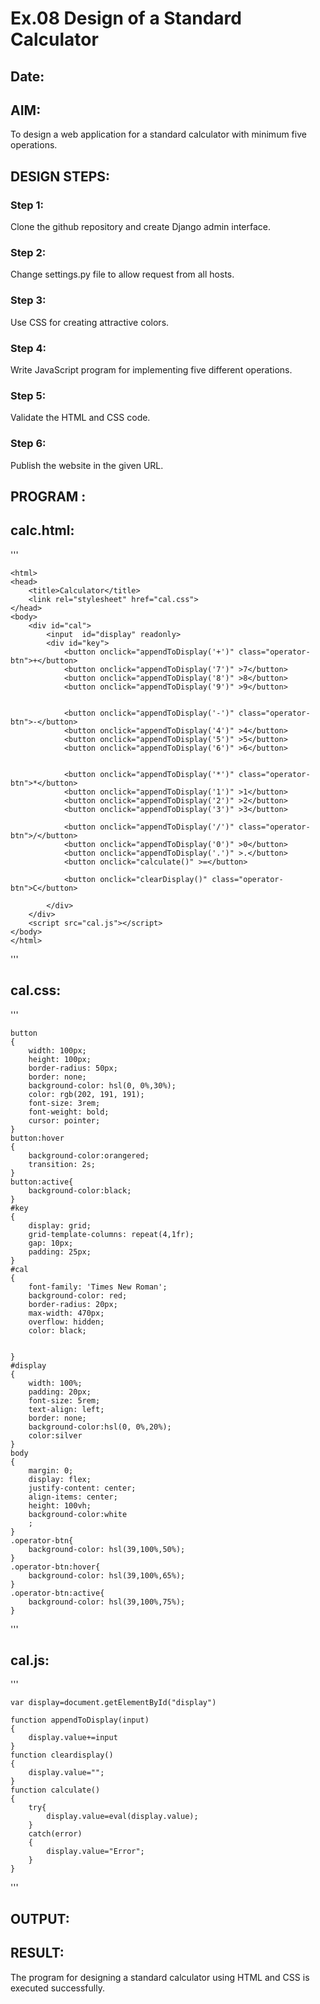 # Ex.08 Design of a Standard Calculator
## Date:

## AIM:
To design a web application for a standard calculator with minimum five operations.

## DESIGN STEPS:

### Step 1:
Clone the github repository and create Django admin interface.

### Step 2:
Change settings.py file to allow request from all hosts.

### Step 3:
Use CSS for creating attractive colors.

### Step 4:
Write JavaScript program for implementing five different operations.

### Step 5:
Validate the HTML and CSS code.

### Step 6:
Publish the website in the given URL.

## PROGRAM :
## calc.html:
'''


    <html>
    <head>
        <title>Calculator</title>
        <link rel="stylesheet" href="cal.css">
    </head>
    <body>
        <div id="cal">
            <input  id="display" readonly>
            <div id="key">
                <button onclick="appendToDisplay('+')" class="operator-btn">+</button>
                <button onclick="appendToDisplay('7')" >7</button>
                <button onclick="appendToDisplay('8')" >8</button>
                <button onclick="appendToDisplay('9')" >9</button>


                <button onclick="appendToDisplay('-')" class="operator-btn">-</button>
                <button onclick="appendToDisplay('4')" >4</button>
                <button onclick="appendToDisplay('5')" >5</button>
                <button onclick="appendToDisplay('6')" >6</button>


                <button onclick="appendToDisplay('*')" class="operator-btn">*</button>
                <button onclick="appendToDisplay('1')" >1</button>
                <button onclick="appendToDisplay('2')" >2</button>
                <button onclick="appendToDisplay('3')" >3</button>

                <button onclick="appendToDisplay('/')" class="operator-btn">/</button>
                <button onclick="appendToDisplay('0')" >0</button>
                <button onclick="appendToDisplay('.')" >.</button>
                <button onclick="calculate()" >=</button>

                <button onclick="clearDisplay()" class="operator-btn">C</button>
                
            </div>
        </div>
        <script src="cal.js"></script>
    </body>
    </html>
'''
## cal.css:
'''

    button
    {
        width: 100px;
        height: 100px;
        border-radius: 50px;
        border: none;
        background-color: hsl(0, 0%,30%);
        color: rgb(202, 191, 191);
        font-size: 3rem;
        font-weight: bold;
        cursor: pointer;
    }
    button:hover
    {
        background-color:orangered;
        transition: 2s;
    }
    button:active{
        background-color:black;
    }
    #key
    {
        display: grid;
        grid-template-columns: repeat(4,1fr);
        gap: 10px;
        padding: 25px;
    }
    #cal
    {
        font-family: 'Times New Roman';
        background-color: red;
        border-radius: 20px;
        max-width: 470px;
        overflow: hidden;
        color: black;
    
    
    }
    #display
    {
        width: 100%; 
        padding: 20px; 
        font-size: 5rem; 
        text-align: left; 
        border: none; 
        background-color:hsl(0, 0%,20%);
        color:silver
    }
    body
    {
        margin: 0; 
        display: flex; 
        justify-content: center; 
        align-items: center; 
        height: 100vh; 
        background-color:white
        ;
    }
    .operator-btn{ 
        background-color: hsl(39,100%,50%);
    }
    .operator-btn:hover{ 
        background-color: hsl(39,100%,65%);
    }
    .operator-btn:active{ 
        background-color: hsl(39,100%,75%);
    }
'''
## cal.js:
'''
    
    var display=document.getElementById("display")
    
    function appendToDisplay(input)
    {
        display.value+=input
    }
    function cleardisplay()
    {
        display.value="";
    }
    function calculate()
    {
        try{
            display.value=eval(display.value);
        }
        catch(error)
        {
            display.value="Error";
        }
    }
'''



## OUTPUT:

## RESULT:
The program for designing a standard calculator using HTML and CSS is executed successfully.
